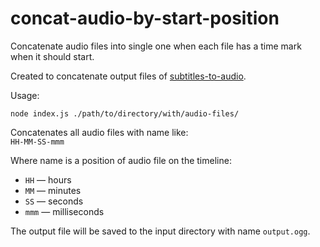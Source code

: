 # concat-audio-by-start-position

Concatenate audio files into single one when each file has a time mark when it should start.

Created to concatenate output files of [subtitles-to-audio](https://github.com/Avol-V/subtitles-to-audio).

Usage:
```
node index.js ./path/to/directory/with/audio-files/
```

Concatenates all audio files with name like:  
`HH-MM-SS-mmm`

Where name is a position of audio file on the timeline:
- `HH` — hours
- `MM` — minutes
- `SS` — seconds
- `mmm` — milliseconds

The output file will be saved to the input directory with name `output.ogg`.

